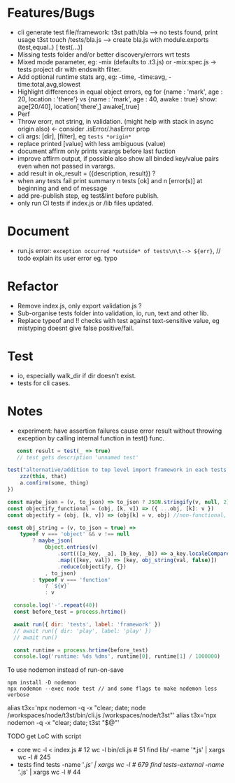 # Features/Bugs

- cli generate test file/framework:
    t3st path/bla --> no tests found, print usage
    t3st touch /tests/bla.js --> create bla.js with module.exports (test,equal..) [ test(...)]
- Missing tests folder and/or better discovery/errors wrt tests
- Mixed mode parameter, eg: -mix (defaults to .t3.js) or -mix:spec.js -> tests project dir with endswith filter.
- Add optional runtime stats arg, eg: -time, -time:avg, -time:total,avg,slowest
- Highlight differences in equal object errors, eg for 
    {name : 'mark', age : 20, location : 'there'} 
    vs
    {name : 'mark', age : 40, awake : true}
  show: age[20/40], location['there',] awake[,true]
- Perf
- Throw erorr, not string, in validation. (might help with stack in async origin also) <- consider .isError/.hasError prop
- cli args: [dir], [filter], eg `tests *origin*`
- replace printed \[value\] with less ambiguous (value)
- document affirm only prints varargs before last fuction
- improve affirm output, if possible also show all binded key/value pairs even when not passed in varargs.
- add result in ok_result = ({description, result}) ?
- when any tests fail print summary n tests [ok] and n [error(s)] at beginning and end of message
- add pre-publish step, eg test&lint before publish.
- only run CI tests if index.js or /lib files updated.

# Document
- run.js error: `exception occurred *outside* of tests\n\t--> ${err}`, // todo explain its user error eg. typo

# Refactor

- Remove index.js, only export validation.js ?
- Sub-organise tests folder into validation, io, run, text and other lib.
- Replace typeof and !! checks with test against text-sensitive value, eg mistyping doesnt give false positive/fail.

# Test

- io, especially walk_dir if dir doesn't exist.
- tests for cli cases.

# Notes

- experiment: have assertion failures cause error result without throwing exception by calling internal function in test() func.

 ```js
    const result = test(_ => true)
    // test gets description 'unnamed test'
 ```

```js
test("alternative/addition to top level import framework in each tests file, use test function input as reference(s)", (a, [,,zzz]) => {
    zzz(this, that)
    a.confirm(some, thing)
})
```

```js
const maybe_json = (v, to_json) => to_json ? JSON.stringify(v, null, 2) : v
const objectify_functional = (obj, [k, v]) => ({ ...obj, [k]: v })
const objectify = (obj, [k, v]) => (obj[k] = v, obj) //non-functional, more performant.

const obj_string = (v, to_json = true) =>
    typeof v === 'object' && v !== null
        ? maybe_json(
            Object.entries(v)
                .sort(([a_key, _a], [b_key, _b]) => a_key.localeCompare(b_key))
                .map(([key, val]) => [key, obj_string(val, false)])
                .reduce(objectify, {})
            , to_json)
        : typeof v === 'function'
            ? `${v}`
            : v
```

```js
  console.log('-'.repeat(40))
  const before_test = process.hrtime()

  await run({ dir: 'tests', label: 'framework' })
  // await run({ dir: 'play', label: 'play' })
  // await run()

  const runtime = process.hrtime(before_test)
  console.log('runtime: %ds %dms', runtime[0], runtime[1] / 1000000)
  ```

To use nodemon instead of run-on-save
```
npm install -D nodemon
npx nodemon --exec node test // and some flags to make nodemon less verbose
```

alias t3x='npx nodemon -q -x "clear; date; node /workspaces/node/t3st/bin/cli.js /workspaces/node/t3st"'
alias t3x='npx nodemon -q -x "clear; date; t3st "$@"'

TODO get LoC with script
 * core
wc -l < index.js # 12
wc -l bin/cli.js # 51
find lib/ -name '*.js' | xargs wc -l # 245
* tests
find tests -name '*.js' | xargs wc -l # 679
find tests-external -name '*.js' | xargs wc -l # 44
  